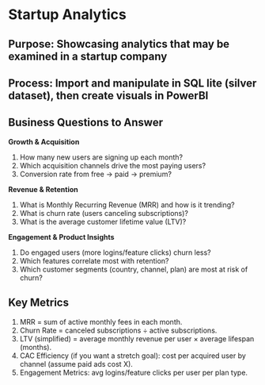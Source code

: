 # Startup Analytics 

## Purpose: Showcasing analytics that may be examined in a startup company
## Process: Import and manipulate in SQL lite (silver dataset), then create visuals in PowerBI 

## Business Questions to Answer
**Growth & Acquisition**

1. How many new users are signing up each month?
2. Which acquisition channels drive the most paying users?
3. Conversion rate from free → paid → premium?

**Revenue & Retention**

1. What is Monthly Recurring Revenue (MRR) and how is it trending?
2. What is churn rate (users canceling subscriptions)?
3. What is the average customer lifetime value (LTV)?

**Engagement & Product Insights**

1. Do engaged users (more logins/feature clicks) churn less?
2. Which features correlate most with retention?
3. Which customer segments (country, channel, plan) are most at risk of churn?

## Key Metrics

1. MRR = sum of active monthly fees in each month.
2. Churn Rate = canceled subscriptions ÷ active subscriptions.
3. LTV (simplified) = average monthly revenue per user × average lifespan (months).
4. CAC Efficiency (if you want a stretch goal): cost per acquired user by channel (assume paid ads cost X).
5. Engagement Metrics: avg logins/feature clicks per user per plan type.
